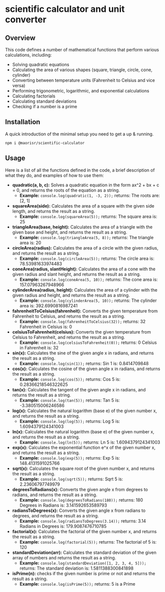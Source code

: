 # scientific calculator and unit converter

## Overview

This code defines a number of mathematical functions that perform various calculations, including:

- Solving quadratic equations
- Calculating the area of various shapes (square, triangle, circle, cone, cylinder)
- Converting between temperature units (Fahrenheit to Celsius and vice versa)
- Performing trigonometric, logarithmic, and exponential calculations
- Calculating factorials
- Calculating standard deviations
- Checking if a number is a prime

## Installation

A quick introduction of the minimal setup you need to get a up & running.
```
npm i @maorisr/scientific-calculator
```

## Usage


Here is a list of all the functions defined in the code, a brief description of what they do, and examples of how to use them:

- **quadratic(a, b, c):** Solves a quadratic equation in the form ax^2 + bx + c = 0, and returns the roots of the equation as a string.
	- **Example:** 
			```
			console.log(quadratic(1, -3, 2));
			```
			returns: The roots are: [2, 1]
- **squareArea(side):** Calculates the area of a square with the given side length, and returns the result as a string.
	- **Example:** 
			```
			console.log(squareArea(5));
			```
			returns: The square area is: 25
- **triangleArea(base, height):** Calculates the area of a triangle with the given base and height, and returns the result as a string.
	- **Example:** 
			```
			console.log(triangleArea(5, 8));
			```
			returns: The triangle area is: 20
- **circleArea(radius):** Calculates the area of a circle with the given radius, and returns the result as a string.
	- **Example:** 
			```
			console.log(circleArea(5));
			```
			returns: The circle area is: 78.53981633974483
- **coneArea(radius, slantHeight):** Calculates the area of a cone with the given radius and slant height, and returns the result as a string.
	- **Example:** 
			```
			console.log(coneArea(5, 10));
			```
			returns: The cone area is: 157.07963267948966
- **cylinderArea(radius, height):** Calculates the area of a cylinder with the given radius and height, and returns the result as a string.
	- **Example:** 
			```
			console.log(cylinderArea(5, 10));
			```
			returns: The cylinder area is: 392.6990816987241
- **fahrenheitToCelsius(fahrenheit):** Converts the given temperature from Fahrenheit to Celsius, and returns the result as a string.
	- **Example:** 
			```
			console.log(fahrenheitToCelsius(32));
			```
			returns: 32 Fahrenheit in Celsius is: 0
- **celsiusToFahrenheit(celsius):** Converts the given temperature from Celsius to Fahrenheit, and returns the result as a string.
	- **Example:** 
			```
			console.log(celsiusToFahrenheit(0));
			```
			returns: 0 Celsius in Fahrenheit is: 32
- **sin(x):** Calculates the sine of the given angle x in radians, and returns the result as a string.
	- **Example:** 
			```
			console.log(sin(1));
			```
			returns: Sin 1 is: 0.8414709848
- **cos(x):** Calculates the cosine of the given angle x in radians, and returns the result as a string.
	- **Example:** 
			```
			console.log(cos(5));
			```
			returns: Cos 5 is: 0.28366218546322625
- **tan(x):** Calculates the tangent of the given angle x in radians, and returns the result as a string.
	- **Example:** 
			```
			console.log(tan(5));
			```
			returns: Tan 5 is: -3.380515006246586
- **log(x):** Calculates the natural logarithm (base e) of the given number x, and returns the result as a string.
	- **Example:** 
			```
			console.log(log(5));
			```
			returns: Log 5 is: 1.6094379124341003
- **ln(x):** Calculates the natural logarithm (base e) of the given number x, and returns the result as a string.
	- **Example:** 
			```
			console.log(ln(5));
			```
			returns: Ln 5 is: 1.6094379124341003
- **exp(x):** Calculates the exponential function e^x of the given number x, and returns the result as a string.
	- **Example:** 
			```
			console.log(exp(5));
			```
			returns: Exp 5 is: 148.4131591025766
- **sqrt(x):** Calculates the square root of the given number x, and returns the result as a string.
	- **Example:** 
			```
			console.log(sqrt(5));
			```
			returns: Sqrt 5 is: 2.23606797749979
- **degreesToRadians(x):** Converts the given angle x from degrees to radians, and returns the result as a string.
	- **Example:** 
			```
			console.log(degreesToRadians(180));
			```
			returns: 180 Degrees in Radians is: 3.141592653589793
- **radiansToDegrees(x):** Converts the given angle x from radians to degrees, and returns the result as a string.
	- **Example:** 
			```
			console.log(radiansToDegrees(3.14));
			```
			returns: 3.14 Radians in Degrees is: 179.9087476710785
- **factorial(x):** Calculates the factorial of the given number x, and returns the result as a string.
	- **Example:** 
			```
			console.log(factorial(5));
			```
			returns: The factorial of 5 is: 120
- **standardDeviation(arr):** Calculates the standard deviation of the given array of numbers and returns the result as a string.
	- **Example:** 
			```
			console.log(standardDeviation([1, 2, 3, 4, 5]));
			```
			returns: The standard deviation is: 1.5811388300841898
- **isPrime(n):** checks if the given number is prime or not and returns the result as a string.
	- **Example:** 
			```
			console.log(isPrime(5));
			```
			returns: 5 is a Prime
